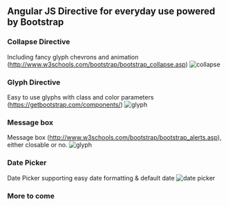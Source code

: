 ## Angular JS Directive for everyday use powered by Bootstrap

### Collapse Directive
Including fancy glyph chevrons and animation (http://www.w3schools.com/bootstrap/bootstrap_collapse.asp)
![collapse](https://i.imgur.com/Zmjzdbb.png)

### Glyph Directive
Easy to use glyphs with class and color parameters (https://getbootstrap.com/components/)
![glyph](https://i.imgur.com/soXmBOX.png)

### Message box
Message box (http://www.w3schools.com/bootstrap/bootstrap_alerts.asp), either closable or no.
![glyph](https://i.imgur.com/K90LkXR.png)

### Date Picker
Date Picker supporting easy date formatting & default date
![date picker](https://i.imgur.com/R3JQKxn.png)


### More to come
